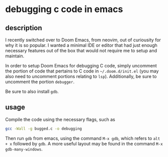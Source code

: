 # debugging c code in emacs

## description
I recently switched over to Doom Emacs, from neovim, out of curiousity for why it is so popular. I wanted a minimal IDE or editor that had just enough necessary features out of the box that would not require me to setup and maintain.

In order to setup Doom Emacs for debugging C code, simply uncomment the portion of code that pertains to C code in `~/.doom.d/init.el` (you may also need to uncomment portions relating to `lsp`). Additionally, be sure to uncomment the portion `debugger`.

Be sure to also install `gdb`.

## usage
Compile the code using the necessary flags, such as

```bash 
gcc -Wall -g bugged.c -o debugging
```

Then run `gdb` from emacs, using the command `M-x gdb`, which refers to `alt + x` followed by `gdb`. A more useful layout may be found in the command `M-x gdb-many-windows`.
